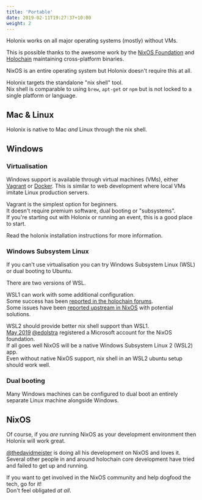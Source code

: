 ```yaml
---
title: 'Portable'
date: 2019-02-11T19:27:37+10:00
weight: 2
---
```


Holonix works on all major operating systems (mostly) without VMs.

This is possible thanks to the awesome work by the [NixOS Foundation](https://nixos.org/nixos/foundation.html) and [Holochain](https://holochain.org) maintaining cross-platform binaries.

NixOS is an entire operating system but Holonix doesn't require this at all.

Holonix targets the standalone "nix shell" tool.  
Nix shell is comparable to using `brew`, `apt-get` or `npm` but is not locked to a single platform or language.

## Mac & Linux

Holonix is native to Mac _and_ Linux through the nix shell.  

## Windows

### Virtualisation

Windows support is available through virtual machines (VMs), either [Vagrant](https://www.vagrantup.com/) or [Docker](https://www.docker.com/). This is similar to web development where local VMs imitate Linux production servers.

Vagrant is the simplest option for beginners.  
It doesn't require premium software, dual booting or "subsystems".  
If you're starting out with Holonix or running an event, this is a good place to start.

Read the holonix installation instructions for more information.

### Windows Subsystem Linux

If you can't use virtualisation you can try Windows Subsystem Linux (WSL) or dual booting to Ubuntu.

There are two versions of WSL.  

WSL1 can work with some additional configuration.  
Some success has been [reported in the holochain forums](https://forum.holochain.org/t/im-spinning-up-some-docs-for-holonix-feedback-welcome/451/3?u=thedavidmeister).  
Some issues have been [reported upstream in NixOS](https://github.com/NixOS/nix/issues/1203) with potential solutions.

WSL2 should provide better nix shell support than WSL1.  
[May 2019](https://github.com/NixOS/nixpkgs/issues/30391#issuecomment-491350711) [@edolstra](https://github.com/edolstra) registered a Microsoft account for the NixOS foundation.  
If all goes well NixOS will be a native Windows Subsystem Linux 2 (WSL2) app.  
Even without native NixOS support, nix shell in an WSL2 ubuntu setup should work well.

### Dual booting

Many Windows machines can be configured to dual boot an entirely separate Linux machine alongside Windows.

## NixOS

Of course, if you _are_ running NixOS as your development environment then Holonix will work great.

[@thedavidmeister](https://github.com/thedavidmeister) is doing all his development on NixOS and loves it.  
Several other people in and around holochain core development have tried and failed to get up and running.  

If you want to get involved in the NixOS community and help dogfood the tech, go for it!  
Don't feel obligated _at all_.
